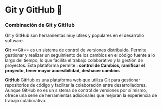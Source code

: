 # Git y GitHub 🧐

### Combinación de Git y GitHub
Git y GitHub son herramientas muy útiles y populares en el desarrollo software.

__Git__
==Git== es un sistema de control de versiones distribuido. Permite gestionar y realizar un seguimiento de los cambios en el código fuente a lo largo del tiempo, lo que facilita el trabajo colaborativo y la gestión de proyectos. Esta plataforma permite : **control de Cambios, ramificar el proyecto, tener mayor accesibilidad, deshacer cambios**

__GitHub__
GitHub es una plataforma web que utiliza Git para gestionar repositorios de código y facilitar la colaboración entre desarrolladores. Aunque GitHub no es un sistema de control de versiones por sí mismo, ofrece una serie de herramientas adicionales que mejoran la experiencia de trabajo colaborativo. 
